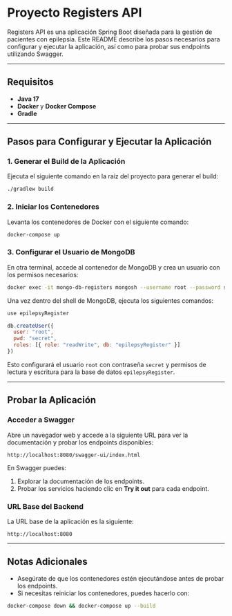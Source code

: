 # Proyecto Registers API

Registers API es una aplicación Spring Boot diseñada para la gestión de pacientes con epilepsia. Este README describe los pasos necesarios para configurar y ejecutar la aplicación, así como para probar sus endpoints utilizando Swagger.

---

## Requisitos

- **Java 17**
- **Docker** y **Docker Compose**
- **Gradle**

---

## Pasos para Configurar y Ejecutar la Aplicación

### 1. Generar el Build de la Aplicación

Ejecuta el siguiente comando en la raíz del proyecto para generar el build:

```bash
./gradlew build
```

### 2. Iniciar los Contenedores

Levanta los contenedores de Docker con el siguiente comando:

```bash
docker-compose up
```

### 3. Configurar el Usuario de MongoDB

En otra terminal, accede al contenedor de MongoDB y crea un usuario con los permisos necesarios:

```bash
docker exec -it mongo-db-registers mongosh --username root --password secret --authenticationDatabase admin
```

Una vez dentro del shell de MongoDB, ejecuta los siguientes comandos:

```javascript
use epilepsyRegister

db.createUser({
  user: "root",
  pwd: "secret",
  roles: [{ role: "readWrite", db: "epilepsyRegister" }]
})
```

Esto configurará el usuario `root` con contraseña `secret` y permisos de lectura y escritura para la base de datos `epilepsyRegister`.

---

## Probar la Aplicación

### Acceder a Swagger

Abre un navegador web y accede a la siguiente URL para ver la documentación y probar los endpoints disponibles:

```
http://localhost:8080/swagger-ui/index.html
```

En Swagger puedes:

1. Explorar la documentación de los endpoints.
2. Probar los servicios haciendo clic en **Try it out** para cada endpoint.

### URL Base del Backend

La URL base de la aplicación es la siguiente:

```
http://localhost:8080
```

---

## Notas Adicionales

- Asegúrate de que los contenedores estén ejecutándose antes de probar los endpoints.
- Si necesitas reiniciar los contenedores, puedes hacerlo con:

```bash
docker-compose down && docker-compose up --build
```

